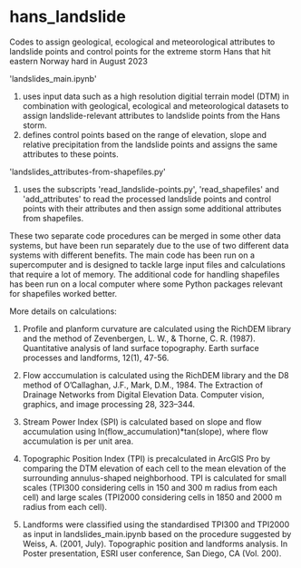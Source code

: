 # hans_landslide

Codes to assign geological, ecological and meteorological attributes to landslide points and control points for the extreme storm Hans that hit eastern Norway hard in August 2023

'landslides_main.ipynb'
1. uses input data such as a high resolution digitial terrain model (DTM) in combination with geological, ecological and meteorological datasets to assign landslide-relevant attributes to landslide points from the Hans storm.
2. defines control points based on the range of elevation, slope and relative precipitation from the landslide points and assigns the same attributes to these points.

'landslides_attributes-from-shapefiles.py'
1. uses the subscripts 'read_landslide-points.py', 'read_shapefiles' and 'add_attributes' to read the processed landslide points and control points with their attributes and then assign some additional attributes from shapefiles.

These two separate code procedures can be merged in some other data systems, but have been run separately due to the use of two different data systems with different benefits. The main code has been run on a supercomputer and is designed to tackle large input files and calculations that require a lot of memory. The additional code for handling shapefiles has been run on a local computer where some Python packages relevant for shapefiles worked better.

More details on calculations:

1. Profile and planform curvature are calculated using the RichDEM library and the method of Zevenbergen, L. W., & Thorne, C. R. (1987). Quantitative analysis of land surface topography. Earth surface processes and landforms, 12(1), 47-56.

2. Flow acccumulation is calculated using the RichDEM library and the D8 method of O’Callaghan, J.F., Mark, D.M., 1984. The Extraction of Drainage Networks from Digital Elevation Data. Computer vision, graphics, and image processing 28, 323–344.

3. Stream Power Index (SPI) is calculated based on slope and flow accumulation using ln(flow_accumulation)*tan(slope), where flow accumulation is per unit area.

4. Topographic Position Index (TPI) is precalculated in ArcGIS Pro by comparing the DTM elevation of each cell to the mean elevation of the surrounding annulus-shaped neighborhood. TPI is calculated for small scales (TPI300 considering cells in 150 and 300 m radius from each cell) and large scales (TPI2000 considering cells in 1850 and 2000 m radius from each cell).

5. Landforms were classified using the standardised TPI300 and TPI2000 as input in landslides_main.ipynb based on the procedure suggested by Weiss, A. (2001, July). Topographic position and landforms analysis. In Poster presentation, ESRI user conference, San Diego, CA (Vol. 200).
